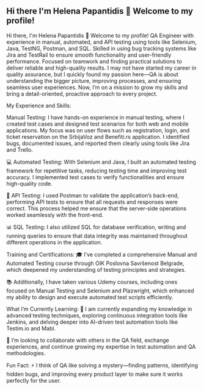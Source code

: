 ## Hi there I'm Helena Papantidis 👋 Welcome to my profile!
 Hi there, I'm Helena Papantidis 👋 Welcome to my profile!
QA Engineer with experience in manual, automated, and API testing using tools like Selenium, Java, TestNG, Postman, and SQL. Skilled in using bug tracking systems like Jira and TestRail to ensure smooth functionality and user-friendly performance. Focused on teamwork and finding practical solutions to deliver reliable and high-quality results. I may not have started my career in quality assurance, but I quickly found my passion here—QA is about understanding the bigger picture, improving processes, and ensuring seamless user experiences. Now, I’m on a mission to grow my skills and bring a detail-oriented, proactive approach to every project.

My Experience and Skills:

Manual Testing: I have hands-on experience in manual testing, where I created test cases and designed test scenarios for both web and mobile applications. My focus was on user flows such as registration, login, and ticket reservation on the SrbijaVoz and Benefiti.rs application. I identified bugs, documented issues, and reported them clearly using tools like Jira and Trello.

💻 Automated Testing: With Selenium and Java, I built an automated testing framework for repetitive tasks, reducing testing time and improving test accuracy. I implemented test cases to verify functionalities and ensure high-quality code.

🔗 API Testing: I used Postman to validate the application’s back-end, performing API tests to ensure that all requests and responses were correct. This process helped me ensure that the server-side operations worked seamlessly with the front-end.

📊 SQL Testing: I also utilized SQL for database verification, writing and running queries to ensure that data integrity was maintained throughout different operations in the application.

Training and Certifications:
🎓 I’ve completed a comprehensive Manual and Automated Testing course through OIK Poslovna Savršenost Belgrade, which deepened my understanding of testing principles and strategies.

📚 Additionally, I have taken various Udemy courses, including ones focused on Manual Testing and Selenium and Plazwright, which enhanced my ability to design and execute automated test scripts efficiently.

What I’m Currently Learning:
🌱 I am currently expanding my knowledge in advanced testing techniques, exploring continuous integration tools like Jenkins, and delving deeper into AI-driven test automation tools like Testim.io and Mabl.

👯 I’m looking to collaborate with others in the QA field, exchange experiences, and continue growing my expertise in test automation and QA methodologies.

Fun Fact:
⚡ I think of QA like solving a mystery—finding patterns, identifying hidden bugs, and improving every product layer to make sure it works perfectly for the user.

  
